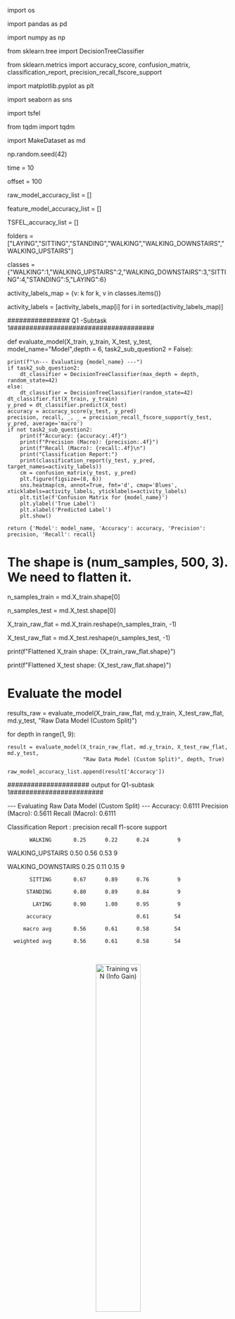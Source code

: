 import os

import pandas as pd

import numpy as np

from sklearn.tree import DecisionTreeClassifier

from sklearn.metrics import accuracy_score, confusion_matrix, classification_report, precision_recall_fscore_support

import matplotlib.pyplot as plt

import seaborn as sns

import tsfel

from tqdm import tqdm

import MakeDataset as md

np.random.seed(42)

time = 10

offset = 100

raw_model_accuracy_list = []

feature_model_accuracy_list = []

TSFEL_accuracy_list = []

folders = ["LAYING","SITTING","STANDING","WALKING","WALKING_DOWNSTAIRS","WALKING_UPSTAIRS"]

classes = {"WALKING":1,"WALKING_UPSTAIRS":2,"WALKING_DOWNSTAIRS":3,"SITTING":4,"STANDING":5,"LAYING":6}

activity_labels_map = {v: k for k, v in classes.items()}

activity_labels = [activity_labels_map[i] for i in sorted(activity_labels_map)]


################ Q1 -Subtask 1#####################################

def evaluate_model(X_train, y_train, X_test, y_test, model_name="Model",depth = 6, task2_sub_question2 = False):
    
    print(f"\n--- Evaluating {model_name} ---")
    if task2_sub_question2:
        dt_classifier = DecisionTreeClassifier(max_depth = depth, random_state=42)
    else:
        dt_classifier = DecisionTreeClassifier(random_state=42)
    dt_classifier.fit(X_train, y_train)
    y_pred = dt_classifier.predict(X_test)
    accuracy = accuracy_score(y_test, y_pred)
    precision, recall, _, _ = precision_recall_fscore_support(y_test, y_pred, average='macro')
    if not task2_sub_question2:
        print(f"Accuracy: {accuracy:.4f}")
        print(f"Precision (Macro): {precision:.4f}")
        print(f"Recall (Macro): {recall:.4f}\n")
        print("Classification Report:")
        print(classification_report(y_test, y_pred, target_names=activity_labels))
        cm = confusion_matrix(y_test, y_pred)
        plt.figure(figsize=(8, 6))
        sns.heatmap(cm, annot=True, fmt='d', cmap='Blues', xticklabels=activity_labels, yticklabels=activity_labels)
        plt.title(f'Confusion Matrix for {model_name}')
        plt.ylabel('True Label')
        plt.xlabel('Predicted Label')
        plt.show()

    return {'Model': model_name, 'Accuracy': accuracy, 'Precision': precision, 'Recall': recall}

# The shape is (num_samples, 500, 3). We need to flatten it.

n_samples_train = md.X_train.shape[0]

n_samples_test = md.X_test.shape[0]

X_train_raw_flat = md.X_train.reshape(n_samples_train, -1)

X_test_raw_flat = md.X_test.reshape(n_samples_test, -1)

print(f"Flattened X_train shape: {X_train_raw_flat.shape}")

print(f"Flattened X_test shape: {X_test_raw_flat.shape}")

# Evaluate the model

results_raw = evaluate_model(X_train_raw_flat, md.y_train, X_test_raw_flat, md.y_test, "Raw Data Model (Custom Split)")

for depth in range(1, 9):
    
    result = evaluate_model(X_train_raw_flat, md.y_train, X_test_raw_flat, md.y_test,
                            "Raw Data Model (Custom Split)", depth, True)

    raw_model_accuracy_list.append(result['Accuracy'])

##################### output for Q1-subtask 1########################

--- Evaluating Raw Data Model (Custom Split) ---
Accuracy: 0.6111
Precision (Macro): 0.5611
Recall (Macro): 0.6111


Classification Report : 
                    precision    recall  f1-score   support

           WALKING       0.25      0.22      0.24         9

  WALKING_UPSTAIRS       0.50      0.56      0.53         9

WALKING_DOWNSTAIRS       0.25      0.11      0.15         9

           SITTING       0.67      0.89      0.76         9

          STANDING       0.80      0.89      0.84         9

            LAYING       0.90      1.00      0.95         9

          accuracy                           0.61        54

         macro avg       0.56      0.61      0.58        54

      weighted avg       0.56      0.61      0.58        54

<br>

<p align="center">
  <img src="images/t2_Q1_st1.png" alt="Training vs N (Info Gain)" width="45%"/>
</p>

########################Q1-Subtask 2################################3


# TSFEL configuration

cfg = tsfel.get_features_by_domain('statistical')

fs=50 

output_dir = 'processed_data'

tsfel_train_path = os.path.join(output_dir, 'X_train_tsfel_custom.csv')

tsfel_test_path = os.path.join(output_dir, 'X_test_tsfel_custom.csv')

def generate_tsfel_features(data_dir, classes_map, tsfel_cfg, sampling_rate):
    
    all_features_list = []
    labels_list = []
    activity_folders = os.listdir(data_dir)
    for activity_name in tqdm(activity_folders, desc=f"Processing {os.path.basename(data_dir)}"):
        activity_path = os.path.join(data_dir, activity_name)
        if os.path.isdir(activity_path) and activity_name in classes_map:
            label = classes_map[activity_name]
            for file_name in os.listdir(activity_path):
                file_path = os.path.join(activity_path, file_name)
                sample_df = pd.read_csv(file_path)
                features = tsfel.time_series_features_extractor(tsfel_cfg, sample_df, fs=sampling_rate)
                all_features_list.append(features)
                labels_list.append(label)
    X_features = pd.concat(all_features_list, ignore_index=True)
    y_labels = np.array(labels_list)
    X_features.columns = ['_'.join(col).strip() for col in X_features.columns.values]
    X_features.replace([np.inf, -np.inf], np.nan, inplace=True)
    X_features.fillna(0, inplace=True)
    return X_features, y_labels

if not os.path.exists(tsfel_test_path):
    
    print("Test features not found. Generating them now...")
    test_data_dir = os.path.join('Combined', 'Test')
    X_test_tsfel, y_test = generate_tsfel_features(test_data_dir, classes, cfg, fs)
    os.makedirs(output_dir, exist_ok=True)
    X_test_tsfel.to_csv(tsfel_test_path, index=False)
    # Also save the corresponding labels for consistency
    np.savetxt(os.path.join(output_dir, 'y_test.txt'), y_test, fmt='%d')
    print(f"Test features saved to {tsfel_test_path}")
else:

    print("Found pre-computed test features.")


def extract_tsfel_features_custom(data_3d, description=""):

    all_features = []
    for i in tqdm(range(len(data_3d)), desc=f"Extracting TSFEL features for {description}"):
        # Create a DataFrame for the current sample (500, 3)
        sample_df = pd.DataFrame(data_3d[i], columns=['accx', 'accy', 'accz'])
        # Extract features, sampling frequency (fs) is 50 Hz
        features = tsfel.time_series_features_extractor(cfg, sample_df, fs=50)
        features.columns = ['_'.join(col).strip() for col in features.columns.values]
        all_features.append(features)
    return pd.concat(all_features, ignore_index=True)

train_data_dir = os.path.join('Combined', 'Train')

all_features_list = []

labels_list = []

# Get the list of activity folders (e.g., 'WALKING', 'SITTING', etc.)

activity_folders = os.listdir(train_data_dir)

for activity_name in tqdm(activity_folders, desc="Processing Activities"):
    
    activity_path = os.path.join(train_data_dir, activity_name)
    # Check if it's a directory and if we have a label for it
    if os.path.isdir(activity_path) and activity_name in classes:
        # Get the integer label for the current activity
        label = classes[activity_name]
        # Loop through each subject's CSV file in the activity folder
        for file_name in os.listdir(activity_path):
            file_path = os.path.join(activity_path, file_name)
            # a) Read the CSV file. This is ONE sample.
            # TSFEL expects a pandas DataFrame as input.
            sample_df = pd.read_csv(file_path)
            # b) Extract features for this single sample.
            # The output 'features' will be a DataFrame with a SINGLE row.
            features = tsfel.time_series_features_extractor(cfg, sample_df, fs=50)
            # c) Append the extracted features (the single row) to our list
            all_features_list.append(features)
            # d) Append the corresponding label to our other list
            labels_list.append(label)

# --- 3. FINAL ASSEMBLY ---

print("\nCombining all extracted features...")

# Concatenate the list of single-row DataFrames into one large DataFrame
# This is your final X_train
X_train = pd.concat(all_features_list, ignore_index=True)

# Convert the list of labels into a NumPy array
# This is your final y_train
y_train = np.array(labels_list)

# Clean up the column names that TSFEL creates (e.g., from ('0_Mean', 'accx') to '0_Mean_accx')
X_train.columns = ['_'.join(col).strip() for col in X_train.columns.values]

# Handle any potential NaN/infinite values that TSFEL might produce
X_train.replace([np.inf, -np.inf], np.nan, inplace=True)

X_train.fillna(0, inplace=True)

# --- 4. VERIFY THE RESULT ---

print("\nProcessing complete!")

print(f"Shape of the final feature matrix X_train: {X_train.shape}")

print(f"Shape of the final labels vector y_train: {y_train.shape}")

# Now you can save this processed data to a file to avoid re-computing
# This is where your 'tsfel_train_path' from the previous question is used

os.makedirs('processed_data', exist_ok=True)

output_path = 'processed_data/X_train_tsfel_custom.csv'

# (Make sure the 'processed_data' directory exists)

X_train.to_csv(output_path, index=False)

print(f"Training features saved to {output_path}")

np.savetxt(os.path.join(output_dir, 'y_train.txt'), y_train, fmt='%d')

print("\nLoading pre-computed TSFEL features and labels...")

y_test = np.loadtxt(os.path.join(output_dir, 'y_test.txt'))

labels_test_path = os.path.join(output_dir, 'y_test.txt')

labels_train_path = os.path.join(output_dir, 'y_train.txt')

# Load the training features you already created

X_train = pd.read_csv(tsfel_train_path)

# We also need the training labels, which we can generate again quickly

y_train = np.loadtxt(labels_train_path)

# Load the testing features

X_test = pd.read_csv(tsfel_test_path)

y_test = np.loadtxt(labels_test_path)

# Load the testing labels
print(f"Training features shape: {X_train.shape}")

print(f"Testing features shape: {X_test.shape}")


# --- Step 3: Train the Decision Tree Model ---

print("\nTraining the Decision Tree model...")

# Initialize the classifier
dt_classifier = DecisionTreeClassifier(random_state=42)

# Train the model using the TSFEL features
dt_classifier.fit(X_train, y_train)

print("Model training complete.")


# --- Step 4: Evaluate the Model and Report Metrics ---

print("\nEvaluating the model on the test set...")

# Make predictions on the test data
y_pred = dt_classifier.predict(X_test)

# --- Report Accuracy, Precision, and Recall ---
accuracy = accuracy_score(y_test, y_pred)

precision, recall, _, _ = precision_recall_fscore_support(y_test, y_pred, average='macro')

print(f"Accuracy: {accuracy:.4f}\n")

print(f"Precision (Macro): {precision:.4f}")

print(f"Recall (Macro): {recall:.4f}\n")

for depth in range(1,9):

    dt_classifier = DecisionTreeClassifier(max_depth = depth, random_state=42)
    dt_classifier.fit(X_train, y_train)
    y_pred = dt_classifier.predict(X_test)
    accuracy = accuracy_score(y_test, y_pred)
    TSFEL_accuracy_list.append(accuracy)


print("Classification Report:")

# The classification report provides precision, recall, and F1-score per class

class_names = [name for name, num in sorted(classes.items(), key=lambda item: item[1])]

print(classification_report(y_test, y_pred, target_names=class_names))


# --- Report Confusion Matrix ---
print("Confusion Matrix:")

cm = confusion_matrix(y_test, y_pred)

# Plotting the confusion matrix for better visualization
plt.figure(figsize=(10, 8))

sns.heatmap(cm, annot=True, fmt='d', cmap='Blues',
            xticklabels=class_names, yticklabels=class_names)

plt.title('Confusion Matrix for Decision Tree with TSFEL Features')

plt.ylabel('True Label')

plt.xlabel('Predicted Label')

plt.show()


##################### output for Q1-subtask 2########################

Evaluating the model on the test set...
Accuracy: 0.7593
Precision (Macro): 0.7624
Recall (Macro): 0.7593

Classification Report:
                    precision    recall  f1-score   support

           WALKING       0.56      0.56      0.56         9

  WALKING_UPSTAIRS       0.67      0.67      0.67         9

WALKING_DOWNSTAIRS       0.73      0.89      0.80         9

           SITTING       0.75      0.67      0.71         9

          STANDING       0.88      0.78      0.82         9

            LAYING       1.00      1.00      1.00         9

          accuracy                           0.76        54

         macro avg       0.76      0.76      0.76        54

      weighted avg       0.76      0.76      0.76        54

<br>

<p align="center">
  <img src="images/t2_Q1_st2.png" alt="Training vs N (Info Gain)" width="45%"/>
</p>


###############Q1-Subtask 3##################

# Path to the original dataset folder

DATASET_PATH = "UCI HAR Dataset/"

# Load the pre-computed features
X_train_provided = pd.read_csv(os.path.join(DATASET_PATH, 'train', 'X_train.txt'), delim_whitespace=True, header=None)

X_test_provided = pd.read_csv(os.path.join(DATASET_PATH, 'test', 'X_test.txt'), delim_whitespace=True, header=None)

# Load the original labels
y_train_provided = pd.read_csv(os.path.join(DATASET_PATH, 'train', 'y_train.txt'), header=None).squeeze()

y_test_provided = pd.read_csv(os.path.join(DATASET_PATH, 'test', 'y_test.txt'), header=None).squeeze()

print(f"\nOriginal Provided X_train shape: {X_train_provided.shape}")

print(f"Original Provided X_test shape: {X_test_provided.shape}")

# Evaluate the model
results_provided = evaluate_model(X_train_provided, y_train_provided, X_test_provided, y_test_provided, "Provided Features Model (Original Split)")

for depth in range(1,9):
    
    result = evaluate_model(X_train_provided, y_train_provided, X_test_provided, y_test_provided,
                            "Provided Features Model (Original Split)", depth, True)
    feature_model_accuracy_list.append(result['Accuracy'])

##################### output for Q1-subtask 3########################

--- Evaluating Provided Features Model (Original Split) ---
Accuracy: 0.8622
Precision (Macro): 0.8625
Recall (Macro): 0.8587

Classification Report:
                    precision    recall  f1-score   support

           WALKING       0.83      0.92      0.87       496

  WALKING_UPSTAIRS       0.83      0.78      0.80       471

WALKING_DOWNSTAIRS       0.89      0.83      0.86       420

           SITTING       0.83      0.76      0.80       491

          STANDING       0.80      0.86      0.83       532

            LAYING       1.00      1.00      1.00       537

          accuracy                           0.86      2947

         macro avg       0.86      0.86      0.86      2947

      weighted avg       0.86      0.86      0.86      2947

<br>

<p align="center">
  <img src="images/t2_Q1_st3.png" alt="Training vs N (Info Gain)" width="45%"/>
</p>



###############Q1-Subtask 4##################

Out of all the three models, the model with features provided in the data set is better, becuase 
this model has higher scores in the important metrics like accuracy, precision and recall, which 
means, model has correctly classified more instances compared to the other three models.


###############  Question-2  ##################


def test_dt_with_various_depths():

    depth_list = range(1, 9, 1)
    plt.figure(figsize=(10, 6))
    plt.plot(depth_list, raw_model_accuracy_list, label='Raw Data Model')
    plt.plot(depth_list, feature_model_accuracy_list, label='Feature Data Model')
    plt.plot(depth_list, TSFEL_accuracy_list, label='TSFEL features Model')
    plt.xlabel('Depth')
    plt.ylabel('Accuracy')
    plt.title('Models Accuracy on various depths')
    plt.legend()
    plt.grid(True)
    plt.show()

test_dt_with_various_depths()

##################### output for Question-2########################

<br>

<p align="center">
  <img src="images/t2_Q2.png" alt="Training vs N (Info Gain)" width="45%"/>
</p>

##################### output for Question-3########################

Yes, there are activities, where the performance is bad, especially in the Raw data model, and
TSFEL model, performed a little better compared to Raw model, but NOT significantly better.

- **The reasons are :**
- **Raw Data model:** since the model is trained on raw data, it may not contain the most 
informative features for distinguishing these activities. The Raw data can be noisy and
difficult for the model to interpret directly.Walking, walking upstairs, and 
walking downstairs have similar patterns in raw data, making them difficult to differentiate
- **TSFEL Data model:** While TSFEL features are an improvement, they might not perfectly 
capture the small differences among activities that have similar sensor patterns. The data 
insufficiency might also be the reason for not good performance
- **Features Data set model:** This model has been trained and tested on more comprehensive dataset
leading to better generalisation and performance metrics. The features are well-structured and 
effective for distinguishing between various activities. This model makes the classification easier
for decision tree.



